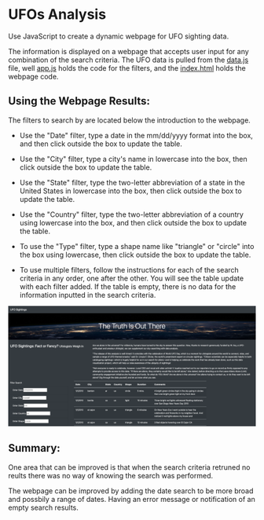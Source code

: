# UFOs Analysis

Use JavaScript to create a dynamic webpage for UFO sighting data.

The information is displayed on a webpage that accepts user input for any combination of the search criteria. The UFO data is pulled from the [data.js](https://github.com/RuthLD/UFOs/blob/main/static/js/data.js) file, well [app.js](https://github.com/RuthLD/UFOs/blob/main/static/js/app.js) holds the code for the filters, and the [index.html](https://github.com/RuthLD/UFOs/blob/main/index.html) holds the webpage code.

## Using the Webpage Results: 
The filters to search by are located below the introduction to the webpage.

* Use the "Date" filter, type a date in the mm/dd/yyyy format into the box, and then click outside the box to update the table.

* Use the "City" filter, type a city's name in lowercase into the box, then click outside the box to update the table.

* Use the "State" filter, type the two-letter abbreviation of a state in the United States in lowercase into the box, then click outside the box to update the table.
 
* Use the "Country" filter, type the two-letter abbreviation of a country using lowercase into the box, and then click outside the box to update the table.

* To use the "Type" filter, type a shape name like "triangle" or "circle" into the box using lowercase, then click outside the box to update the table.

* To use multiple filters, follow the instructions for each of the search criteria in any order, one after the other. You will see the table update with each filter added.
If the table is empty, there is no data for the information inputted in the search criteria.

![UFO](https://github.com/vvinci21/UFOs/blob/7f49887d23f028ab7891b8b832729938fd5de776/static/images/UFO_SS.png)
 
## Summary: 
One area that can be improved is that when the search criteria retruned no reults there was no way of knowing the search was performed.

The webpage can be improved by adding the date search to be more broad and possbily a range of dates. Having an error message or notification of an empty search results. 
